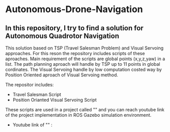 # Autonomous-Drone-Navigation

## In this repository, I try to find a solution for Autonomous Quadrotor Navigation 
This solution based on TSP (Travel Salesman Problem) and Visual Servoing approaches. For this reson the repository includes scripts of these aproaches.
Main requirement of the scripts are global points (x,y,z,yaw) in a list. The path planning aproach will handle by TSP up to 11 points in global cordinates. The Visual Servoing handle by low computation costed way by Position Oriented aproach of Visual Servoing method. 

The repositor includes:
-  Travel Salesman Script
-  Position Orianted Visual Servoing Script

These scripts are used in a project called "" and you can reach youtube link of the project implementation in ROS Gazebo simulation environment.
- Youtube link of "" : 
